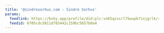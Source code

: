 ```yaml
---
title: '@sindresorhus.com - Sindre Sorhus'
params:
  feedlink: https://bsky.app/profile/did:plc:vn65qzxsrl7kwupk7injgrlk/rss
  feedid: 6705cdc5811d783442c159bc5657b8a4
---
```

